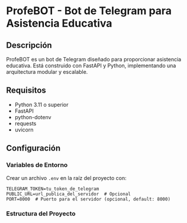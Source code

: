 # ProfeBOT - Bot de Telegram para Asistencia Educativa

## Descripción
ProfeBOT es un bot de Telegram diseñado para proporcionar asistencia educativa. Está construido con FastAPI y Python, implementando una arquitectura modular y escalable.

## Requisitos
- Python 3.11 o superior
- FastAPI
- python-dotenv
- requests
- uvicorn

## Configuración

### Variables de Entorno
Crear un archivo `.env` en la raíz del proyecto con:

```env
TELEGRAM_TOKEN=tu_token_de_telegram
PUBLIC_URL=url_publica_del_servidor  # Opcional
PORT=8000  # Puerto para el servidor (opcional, default: 8000)
```

### Estructura del Proyecto
